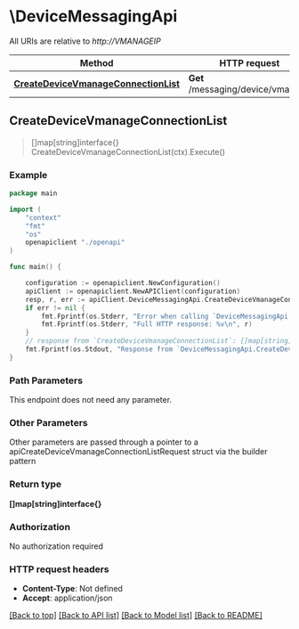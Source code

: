 # \DeviceMessagingApi

All URIs are relative to *http://VMANAGEIP*

Method | HTTP request | Description
------------- | ------------- | -------------
[**CreateDeviceVmanageConnectionList**](DeviceMessagingApi.md#CreateDeviceVmanageConnectionList) | **Get** /messaging/device/vmanage | 



## CreateDeviceVmanageConnectionList

> []map[string]interface{} CreateDeviceVmanageConnectionList(ctx).Execute()





### Example

```go
package main

import (
    "context"
    "fmt"
    "os"
    openapiclient "./openapi"
)

func main() {

    configuration := openapiclient.NewConfiguration()
    apiClient := openapiclient.NewAPIClient(configuration)
    resp, r, err := apiClient.DeviceMessagingApi.CreateDeviceVmanageConnectionList(context.Background()).Execute()
    if err != nil {
        fmt.Fprintf(os.Stderr, "Error when calling `DeviceMessagingApi.CreateDeviceVmanageConnectionList``: %v\n", err)
        fmt.Fprintf(os.Stderr, "Full HTTP response: %v\n", r)
    }
    // response from `CreateDeviceVmanageConnectionList`: []map[string]interface{}
    fmt.Fprintf(os.Stdout, "Response from `DeviceMessagingApi.CreateDeviceVmanageConnectionList`: %v\n", resp)
}
```

### Path Parameters

This endpoint does not need any parameter.

### Other Parameters

Other parameters are passed through a pointer to a apiCreateDeviceVmanageConnectionListRequest struct via the builder pattern


### Return type

**[]map[string]interface{}**

### Authorization

No authorization required

### HTTP request headers

- **Content-Type**: Not defined
- **Accept**: application/json

[[Back to top]](#) [[Back to API list]](../README.md#documentation-for-api-endpoints)
[[Back to Model list]](../README.md#documentation-for-models)
[[Back to README]](../README.md)

